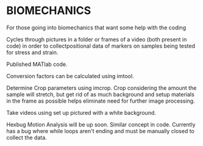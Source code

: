 # BIOMECHANICS
For those going into biomechanics that want some help with the coding

Cycles through pictures in a folder or frames of a video (both present in code)
in order to collectpositional data of markers on samples being tested for stress 
and strain. 

Published MATlab code. 

Conversion factors can be calculated using imtool. 

Determine Crop parameters using imcrop. Crop considering the amount the sample 
will stretch, but get rid of as much background and setup materials in the frame 
as possible helps eliminate need for further image processing.

Take videos using set up pictured with a white background.

Hexbug Motion Analysis will be up soon. Similar concept in code. Currently has a
bug where while loops aren't ending and must be manually closed to collect the data. 
